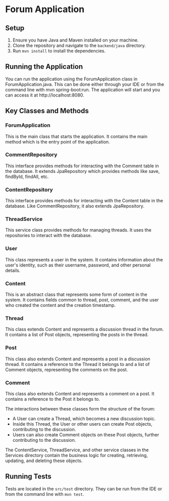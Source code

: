 # Forum Application

## Setup

1. Ensure you have Java and Maven installed on your machine.
2. Clone the repository and navigate to the `backend/java` directory.
3. Run `mvn install` to install the dependencies.

## Running the Application

You can run the application using the ForumApplication class in ForumApplication.java. This can be done either through your IDE or from the command line with mvn spring-boot:run. The application will start and you can access it at http://localhost:8080.

## Key Classes and Methods

### ForumApplication
This is the main class that starts the application. It contains the main method which is the entry point of the application.

### CommentRepository
This interface provides methods for interacting with the Comment table in the database. It extends JpaRepository which provides methods like save, findById, findAll, etc.

### ContentRepository
This interface provides methods for interacting with the Content table in the database. Like CommentRepository, it also extends JpaRepository.

### ThreadService
This service class provides methods for managing threads. It uses the repositories to interact with the database.

### User
This class represents a user in the system. It contains information about the user's identity, such as their username, password, and other personal details.

### Content
This is an abstract class that represents some form of content in the system. It contains fields common to thread, post, comment, and the user who created the content and the creation timestamp.

### Thread
This class extends Content and represents a discussion thread in the forum. It contains a list of Post objects, representing the posts in the thread.

### Post
This class also extends Content and represents a post in a discussion thread. It contains a reference to the Thread it belongs to and a list of Comment objects, representing the comments on the post.

### Comment
This class also extends Content and represents a comment on a post. It contains a reference to the Post it belongs to.

The interactions between these classes form the structure of the forum:

- A User can create a Thread, which becomes a new discussion topic.
- Inside this Thread, the User or other users can create Post objects, contributing to the discussion.
- Users can also create Comment objects on these Post objects, further contributing to the discussion.

The ContentService, ThreadService, and other service classes in the Services directory contain the business logic for creating, retrieving, updating, and deleting these objects.

## Running Tests

Tests are located in the `src/test` directory. They can be run from the IDE or from the command line with `mvn test`.